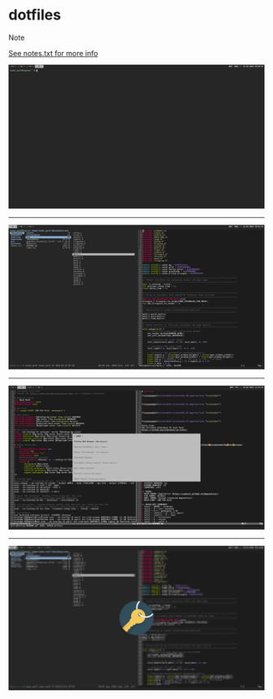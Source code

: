 # dotfiles

> [!NOTE]
> [See notes.txt for more info](notes.txt)

![screenshot](screenshots/screenshot_00.png?raw=true "screenshot")

------

![screenshot](screenshots/screenshot_01.png?raw=true "screenshot")

------

![screenshot](screenshots/screenshot_02.png?raw=true "screenshot")

------

![screenshot](screenshots/screenshot_03.png?raw=true "screenshot")

